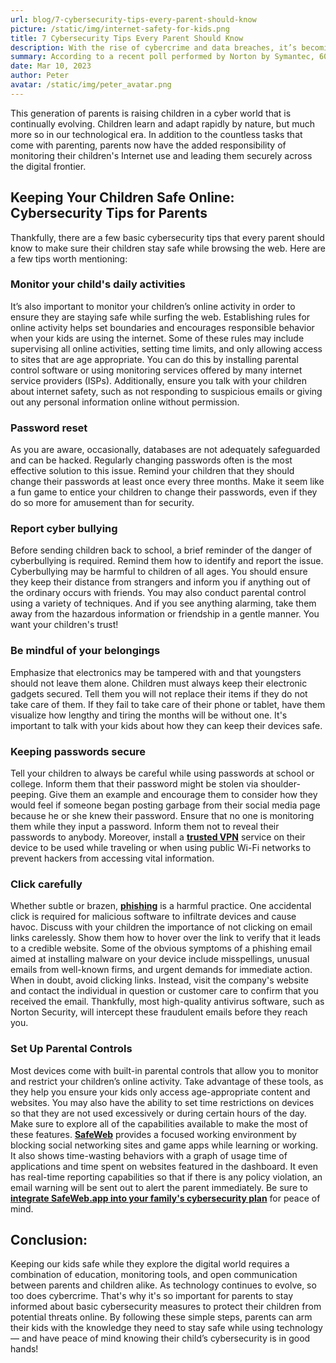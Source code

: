 ```yaml
---
url: blog/7-cybersecurity-tips-every-parent-should-know
picture: /static/img/internet-safety-for-kids.png
title: 7 Cybersecurity Tips Every Parent Should Know
description: With the rise of cybercrime and data breaches, it’s becoming increasingly difficult to keep your children safe from internet threats.
summary: According to a recent poll performed by Norton by Symantec, 60% of parents worldwide give their children access to the Internet before the age of eleven. Even while 78% of parents feel that children face greater online threats now than they did five years ago, just 50% check their children's browser history, and 46% restrict access to certain websites and applications.
date: Mar 10, 2023
author: Peter
avatar: /static/img/peter_avatar.png
---
```

This generation of parents is raising children in a cyber world that is continually evolving. Children learn and adapt rapidly by nature, but much more so in our technological era. In addition to the countless tasks that come with parenting, parents now have the added responsibility of monitoring their children's Internet use and leading them securely across the digital frontier.

## Keeping Your Children Safe Online: Cybersecurity Tips for Parents

Thankfully, there are a few basic cybersecurity tips that every parent should know to make sure their children stay safe while browsing the web. 
Here are a few tips worth mentioning:

### Monitor your child's daily activities
It’s also important to monitor your children’s online activity in order to ensure they are staying safe while surfing the web. Establishing rules for online activity helps set boundaries and encourages responsible behavior when your kids are using the internet. Some of these rules may include supervising all online activities, setting time limits, and only allowing access to sites that are age appropriate. 
You can do this by installing parental control software or using monitoring services offered by many internet service providers (ISPs).  Additionally, ensure you talk with your children about internet safety, such as not responding to suspicious emails or giving out any personal information online without permission.  

### Password reset
As you are aware, occasionally, databases are not adequately safeguarded and can be hacked. Regularly changing passwords often is the most effective solution to this issue. Remind your children that they should change their passwords at least once every three months. Make it seem like a fun game to entice your children to change their passwords, even if they do so more for amusement than for security.

### Report cyber bullying
Before sending children back to school, a brief reminder of the danger of cyberbullying is required. Remind them how to identify and report the issue. Cyberbullying may be harmful to children of all ages. You should ensure they keep their distance from strangers and inform you if anything out of the ordinary occurs with friends. You may also conduct parental control using a variety of techniques. And if you see anything alarming, take them away from the hazardous information or friendship in a gentle manner. You want your children's trust!

### Be mindful of your belongings
Emphasize that electronics may be tampered with and that youngsters should not leave them alone. Children must always keep their electronic gadgets secured. Tell them you will not replace their items if they do not take care of them. If they fail to take care of their phone or tablet, have them visualize how lengthy and tiring the months will be without one. It's important to talk with your kids about how they can keep their devices safe. 

### Keeping passwords secure
Tell your children to always be careful while using passwords at school or college. Inform them that their password might be stolen via shoulder-peeping. Give them an example and encourage them to consider how they would feel if someone began posting garbage from their social media page because he or she knew their password. Ensure that no one is monitoring them while they input a password. Inform them not to reveal their passwords to anybody. Moreover, install a **[trusted VPN](https://cybernews.com/best-vpn/)** service on their device to be used while traveling or when using public Wi-Fi networks to prevent hackers from accessing vital information.

### Click carefully
Whether subtle or brazen, **[phishing](https://www.orienteed.com/en/phishing-identify-protect-yourself)** is a harmful practice. One accidental click is required for malicious software to infiltrate devices and cause havoc. Discuss with your children the importance of not clicking on email links carelessly. Show them how to hover over the link to verify that it leads to a credible website. Some of the obvious symptoms of a phishing email aimed at installing malware on your device include misspellings, unusual emails from well-known firms, and urgent demands for immediate action. When in doubt, avoid clicking links. Instead, visit the company's website and contact the individual in question or customer care to confirm that you received the email. Thankfully, most high-quality antivirus software, such as Norton Security, will intercept these fraudulent emails before they reach you.

### Set Up Parental Controls 
Most devices come with built-in parental controls that allow you to monitor and restrict your children’s online activity. Take advantage of these tools, as they help you ensure your kids only access age-appropriate content and websites. You may also have the ability to set time restrictions on devices so that they are not used excessively or during certain hours of the day. Make sure to explore all of the capabilities available to make the most of these features. **[SafeWeb](https://safeweb.app/en/)** provides a focused working environment by blocking social networking sites and game apps while learning or working. It also shows time-wasting behaviors with a graph of usage time of applications and time spent on websites featured in the dashboard. It even has real-time reporting capabilities so that if there is any policy violation, an email warning will be sent out to alert the parent immediately. Be sure to **[integrate SafeWeb.app into your family's cybersecurity plan](https://safeweb.app/en/download/)** for peace of mind.

## Conclusion:  
Keeping our kids safe while they explore the digital world requires a combination of education, monitoring tools, and open communication between parents and children alike. As technology continues to evolve, so too does cybercrime. That's why it's so important for parents to stay informed about basic cybersecurity measures to protect their children from potential threats online. 
By following these simple steps, parents can arm their kids with the knowledge they need to stay safe while using technology — and have peace of mind knowing their child’s cybersecurity is in good hands!
